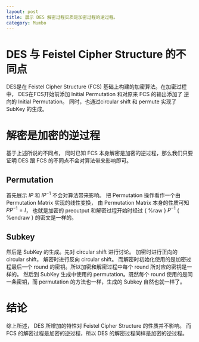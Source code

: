 ```yaml
---
layout: post
title: 展示 DES 解密过程实质是加密过程的逆过程。
category: Mumbo
---
```

# DES 与 Feistel Cipher Structure 的不同点
DES是在 Feistel Cipher Structure (FCS) 基础上构建的加密算法。在加密过程中， DES在FCS开始前添加 Initial Permutation 和对原来 FCS 的输出添加了 逆向的 Initial Permutation。 同时，也通过circular shift 和 permute 实现了 SubKey 的生成。

# 解密是加密的逆过程
基于上述所说的不同点， 同时已知 FCS 本身解密是加密的逆过程，那么我们只要证明 DES 跟 FCS 的不同点不会对算法带来影响即可。

## Permutation
首先展示 $IP$ 和 $IP^{-1}$ 不会对算法带来影响。 把 Permutation 操作看作一个由 Permutation Matrix 实现的线性变换， 由 Permutation Matrix 本身的性质可知 $PP^{-1} = I$， 也就是加密的 preoutput 和解密过程开始时经过 { %raw } $P^{-1}$ { %endraw } 的密文是一样的。

## Subkey
然后是 SubKey 的生成。先对 circular shift 进行讨论。 加密时进行正向的 circular shift， 解密时进行反向 circular shift。 而解密时初始化使用的是加密过程最后一个 round 的密钥。所以加密和解密过程中每个 round 所对应的密钥是一样的。 然后到 SubKey 生成中使用的 permutation。既然每个 round 使用的是同一条密钥，而 permutation 的方法也一样，生成的 Subkey 自然也就一样了。

# 结论
综上所述， DES 所增加的特性对 Feistel Cipher Structure 的性质并不影响。 而 FCS 的解密过程是加密的逆过程，所以 DES 的解密过程同样是加密的逆过程。
